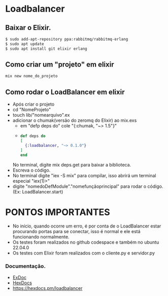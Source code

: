 # Loadbalancer

## Baixar o Elixir.
```bash
$ sudo add-apt-repository ppa:rabbitmq/rabbitmq-erlang
$ sudo apt update
$ sudo apt install git elixir erlang
```

## Como criar um "projeto" em elixir
```elixir
mix new nome_do_projeto
```

## Como rodar o LoadBalancer em elixir
* Após criar o projeto
* cd "NomeProjeto"
* touch lib/"nomearquivo".ex
* adicionar o chumak(versão do zeromq do Elixir) ao mix.exs
    * em "defp deps do" cole "{:chumak, "~> 1.5"}"
    * ```elixir
      def deps do
      [
        {:loadbalancer, "~> 0.1.0"}
      ]
      end
      ```
    No terminal, digite mix deps.get para baixar a biblioteca.
* Escreva o código.
* No terminal digite "iex -S mix" para compilar, isso abrirá um terminal especial "iex(1)>"
* digite "nomedoDefModule"."nomefunçãoprincipal" para rodar o código. (Ex: LoadBalancer.start)

# PONTOS IMPORTANTES
* No início, quando ocorre um erro, é por conta de o LoadBalancer estar procurando portas para se conectar, isso é normal e ele está funcionando normalmente.
* Os testes foram realizados no github codespace e também no ubuntu 22.04.0
* Os testes com Elixir foram realizados com o cliente.py e servidor.py

### Documentação.
* [ExDoc](https://github.com/elixir-lang/ex_doc)
* [HexDocs](https://hexdocs.pm)
* <https://hexdocs.pm/loadbalancer>

